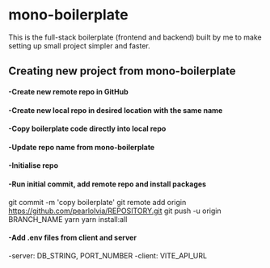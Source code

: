 # mono-boilerplate
This is the full-stack boilerplate (frontend and backend) built by me to make setting up small project simpler and faster.

## Creating new project from mono-boilerplate
#### -Create new remote repo in GitHub
#### -Create new local repo in desired location with the same name
#### -Copy boilerplate code directly into local repo
#### -Update repo name from mono-boilerplate
#### -Initialise repo
#### -Run initial commit, add remote repo and install packages
  git commit -m 'copy boilerplate'
  git remote add origin https://github.com/pearlolvia/REPOSITORY.git
  git push -u origin BRANCH_NAME
  yarn
  yarn install:all
#### -Add .env files from client and server
  -server: DB_STRING, PORT_NUMBER
  -client: VITE_API_URL
